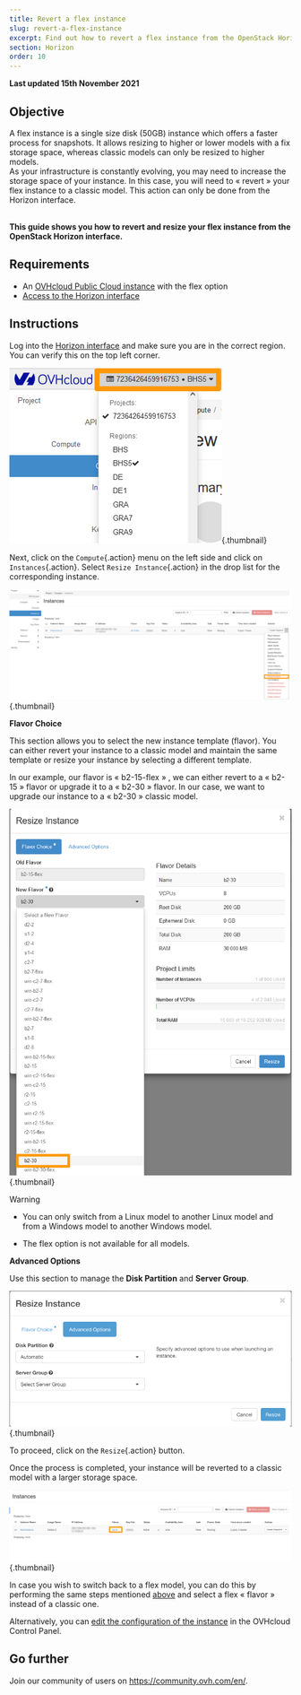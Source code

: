 ```yaml
---
title: Revert a flex instance
slug: revert-a-flex-instance
excerpt: Find out how to revert a flex instance from the OpenStack Horizon interface
section: Horizon
order: 10
---
```


**Last updated 15th November 2021**

## Objective

A flex instance is a single size disk (50GB) instance which offers a faster process for snapshots. It allows resizing to higher or lower models with a fix storage space, whereas classic models can only be resized to higher models.</br>
As your infrastructure is constantly evolving, you may need to increase the storage space of your instance. In this case, you will need to « revert » your flex instance to a classic model. This action can only be done from the Horizon interface.

</br>**This guide shows you how to revert and resize your flex instance from the OpenStack Horizon interface.**

## Requirements

- An [OVHcloud Public Cloud instance](../create_an_instance_in_your_ovh_customer_account/) with the flex option
- [Access to the Horizon interface](https://docs.ovh.com/asia/en/public-cloud/configure_user_access_to_horizon/)

## Instructions

Log into the [Horizon interface](https://horizon.cloud.ovh.net/auth/login/) and make sure you are in the correct region. You can verify this on the top left corner. 

![Region selection](images/region2021.png){.thumbnail}

Next, click on the `Compute`{.action} menu on the left side and click on `Instances`{.action}. Select `Resize Instance`{.action} in the drop list for the corresponding instance.

![Resize instance](images/resizeinstance2021.png){.thumbnail}

**Flavor Choice** <a name="flavorchoice"></a>

This section allows you to select the new instance template (flavor). You can either revert your instance to a classic model and maintain the same template or resize your instance by selecting a different template.

In our example, our flavor is « b2-15-flex » , we can either revert to a « b2-15 » flavor or upgrade it to a « b2-30 » flavor. In our case, we want to upgrade our instance to a « b2-30 » classic model.

![Choose new flavor](images/confirmflavor.png){.thumbnail}

> [!warning] 
> - You can only switch from a Linux model to another Linux model and from a Windows model to another Windows model.
>
> - The flex option is not available for all models.
>

**Advanced Options**

Use this section to manage the **Disk Partition** and **Server Group**.

![public-cloud](images/resize_advanced.png){.thumbnail}

To proceed, click on the `Resize`{.action} button.

Once the process is completed, your instance will be reverted to a classic model with a larger storage space.

![New flavor applied](images/newflavor.png){.thumbnail}

In case you wish to switch back to a flex model, you can do this by performing the same steps mentioned [above](#flavorchoice) and select a flex « flavor » instead of a classic one. 

Alternatively, you can [edit the configuration of the instance](https://docs.ovh.com/asia/en/public-cloud/get-started-with-a-public-cloud-instance/#edit-the-configuration-of-an-instance) in the OVHcloud Control Panel.

## Go further

Join our community of users on <https://community.ovh.com/en/>.
